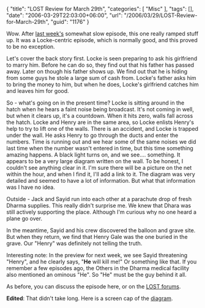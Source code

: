 {
	"title": "LOST Review for March 29th",
	"categories": [
		"Misc"
	],
	"tags": [],
	"date": "2006-03-29T22:03:00+06:00",
	"url": "/2006/03/29/LOST-Review-for-March-29th",
	"guid": "1176"
}

Wow. After <a href="http://ray.camdenfamily.com/index.cfm/2006/3/22/Lost-Review-322">last week's</a> somewhat slow episode, this one really ramped stuff up. It was a Locke-centric episode, which is normally good, and this proved to be no exception. 

Let's cover the back story first. Locke is seen preparing to ask his girlfriend to marry him. Before he can do so, they find out that his father has passed away. Later on though his father shows up. We find out that he is hiding from some guys he stole a large sum of cash from. Locke's father asks him to bring the money to him, but when he does, Locke's girlfriend catches him and leaves him for good.

So - what's going on in the present time? Locke is sitting around in the hatch when he hears a faint noise being broadcast. It's not coming in well, but when it clears up, it's a countdown. When it hits zero, walls fall across the hatch. Locke and Henry are in the same area, so Locke enlists Henry's help to try to lift one of the walls. There is an accident, and Locke is trapped under the wall. He asks Henry to go through the ducts and enter the numbers. Time is running out and we hear some of the same noises we did last time when the number wasn't entered in time, but this time something amazing happens. A black light turns on, and we see.... something. It appears to be a very large diagram written on the wall. To be honest, I couldn't see anything clear in it. I'm sure there will be a picture on the net within the hour, and when I find it, I'll add a link to it. The diagram was very detailed and seemed to have a lot of information. But what that information was I have no idea.

Outside - Jack and Sayid run into each other at a parachute drop of fresh Dharma supplies. This really didn't surprise me. We knew that Dhara was still actively supporting the place. Although I'm curious why no one heard a plane go over.

In the meantime, Sayid and his crew discovered the balloon and grave site. But when they return, we find that Henry Gale was the one buried in the grave. Our "Henry" was definitely not telling the truth.

Interesting note: In the preview for next week, we see Sayid threatening "Henry", and he clearly says, "<b>He</b> will kill me!" Or something like that. If you remember a few episodes ago, the Others in the Dharma medical facility also mentioned an ominous "He". So "He" must be the guy behind it all.

As before, you can discuss the episode here, or on the <a href="http://ray.camdenfamily.com/forums/forums.cfm?conferenceid=240470C3-A0AE-3FF3-C4D1640560DEA426">LOST forums</a>.

<b>Edited</b>: That didn't take long. Here is a screen cap of the <a href="http://lost.cubit.net/pics/2x17/blastDoorMap.jpg">diagram</a>.